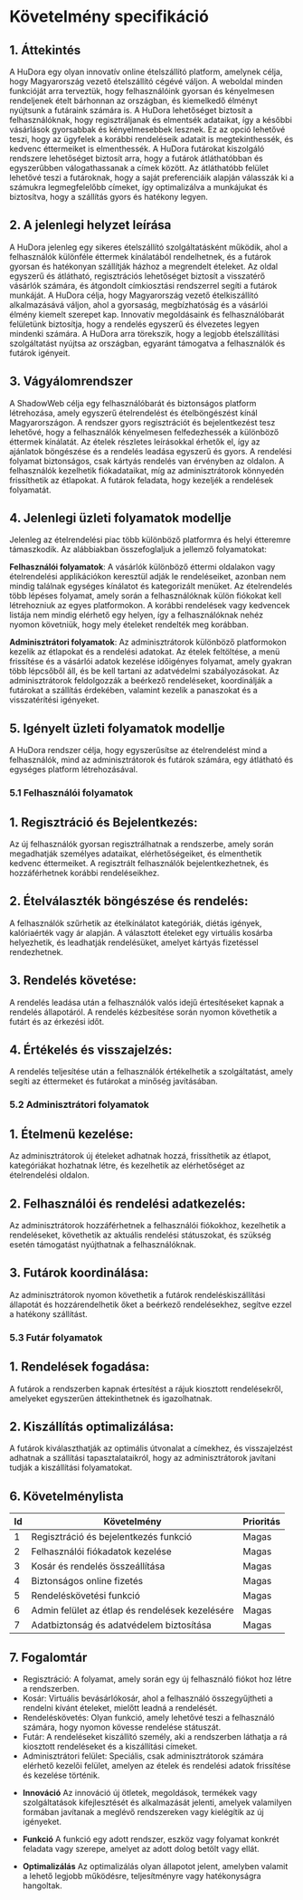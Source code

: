 # Követelmény specifikáció

## 1. Áttekintés

A HuDora egy olyan innovatív online ételszállító platform, amelynek célja, hogy Magyarország vezető 
ételszállító cégévé váljon. A weboldal minden funkcióját arra terveztük, hogy felhasználóink gyorsan 
és kényelmesen rendeljenek ételt bárhonnan az országban, és kiemelkedő élményt nyújtsunk a futáraink 
számára is. A HuDora lehetőséget biztosít a felhasználóknak, hogy regisztráljanak és elmentsék 
adataikat, így a későbbi vásárlások gyorsabbak és kényelmesebbek lesznek. Ez az opció lehetővé 
teszi, hogy az ügyfelek a korábbi rendeléseik adatait is megtekinthessék, és kedvenc éttermeiket is 
elmenthessék. A HuDora futárokat kiszolgáló rendszere lehetőséget biztosít arra, hogy a futárok 
átláthatóbban és egyszerűbben válogathassanak a címek között. Az átláthatóbb felület lehetővé teszi 
a futároknak, hogy a saját preferenciáik alapján válasszák ki a számukra legmegfelelőbb címeket, így 
optimalizálva a munkájukat és biztosítva, hogy a szállítás gyors és hatékony legyen.

## 2. A jelenlegi helyzet leírása

A HuDora jelenleg egy sikeres ételszállító szolgáltatásként működik, ahol a felhasználók különféle 
éttermek kínálatából rendelhetnek, és a futárok gyorsan és hatékonyan szállítják házhoz a megrendelt 
ételeket. Az oldal egyszerű és átlátható, regisztrációs lehetőséget biztosít a visszatérő vásárlók 
számára, és átgondolt címkiosztási rendszerrel segíti a futárok munkáját. A HuDora célja, hogy 
Magyarország vezető ételkiszállító alkalmazásává váljon, ahol a gyorsaság, megbízhatóság és a 
vásárlói élmény kiemelt szerepet kap. Innovatív megoldásaink és felhasználóbarát felületünk 
biztosítja, hogy a rendelés egyszerű és élvezetes legyen mindenki számára. A HuDora arra törekszik, 
hogy a legjobb ételszállítási szolgáltatást nyújtsa az országban, egyaránt támogatva a felhasználók 
és futárok igényeit.

## 3. Vágyálomrendszer

A ShadowWeb célja egy felhasználóbarát és biztonságos platform létrehozása, amely egyszerű ételrendelést és ételböngészést kínál Magyarországon.
A rendszer gyors regisztrációt és bejelentkezést tesz lehetővé, hogy a felhasználók kényelmesen felfedezhessék a különböző éttermek kínálatát.
Az ételek részletes leírásokkal érhetők el, így az ajánlatok böngészése és a rendelés leadása egyszerű és gyors.
A rendelési folyamat biztonságos, csak kártyás rendelés van érvényben az oldalon.
A felhasználók kezelhetik fiókadataikat, míg az adminisztrátorok könnyedén frissíthetik az étlapokat.
A futárok feladata, hogy kezeljék a rendelések folyamatát.

## 4. Jelenlegi üzleti folyamatok modellje

Jelenleg az ételrendelési piac több különböző platformra és helyi étteremre támaszkodik.
Az alábbiakban összefoglaljuk a jellemző folyamatokat:

**Felhasználói folyamatok**: 
A vásárlók különböző éttermi oldalakon vagy ételrendelési applikációkon keresztül adják le rendeléseiket, 
azonban nem mindig találnak egységes kínálatot és kategorizált menüket. 
Az ételrendelés több lépéses folyamat, amely során a felhasználóknak külön fiókokat kell létrehozniuk az egyes platformokon. 
A korábbi rendelések vagy kedvencek listája nem mindig elérhető egy helyen, 
így a felhasználóknak nehéz nyomon követniük, hogy mely ételeket rendelték meg korábban.

**Adminisztrátori folyamatok**: 
Az adminisztrátorok különböző platformokon kezelik az étlapokat és a rendelési adatokat. 
Az ételek feltöltése, a menü frissítése és a vásárlói adatok kezelése időigényes folyamat, 
amely gyakran több lépcsőből áll, és be kell tartani az adatvédelmi szabályozásokat. 
Az adminisztrátorok feldolgozzák a beérkező rendeléseket, koordinálják a futárokat a szállítás érdekében, 
valamint kezelik a panaszokat és a visszatérítési igényeket.

## 5. Igényelt üzleti folyamatok modellje

A HuDora rendszer célja, hogy egyszerűsítse az ételrendelést mind a felhasználók, mind az adminisztrátorok és futárok számára, egy átlátható és egységes platform létrehozásával.

### 5.1 Felhasználói folyamatok

## 1. Regisztráció és Bejelentkezés:
Az új felhasználók gyorsan regisztrálhatnak a rendszerbe, amely során megadhatják személyes adataikat, elérhetőségeiket, és elmenthetik kedvenc éttermeiket. A regisztrált felhasználók bejelentkezhetnek, és hozzáférhetnek korábbi rendeléseikhez.

## 2. Ételválaszték böngészése és rendelés:
A felhasználók szűrhetik az ételkínálatot kategóriák, diétás igények, kalóriaérték vagy ár alapján. A választott ételeket egy virtuális kosárba helyezhetik, és leadhatják rendelésüket, amelyet kártyás fizetéssel rendezhetnek.

## 3. Rendelés követése:
A rendelés leadása után a felhasználók valós idejű értesítéseket kapnak a rendelés állapotáról. A rendelés kézbesítése során nyomon követhetik a futárt és az érkezési időt.

## 4. Értékelés és visszajelzés:
A rendelés teljesítése után a felhasználók értékelhetik a szolgáltatást, amely segíti az éttermeket és futárokat a minőség javításában.

### 5.2 Adminisztrátori folyamatok

## 1. Ételmenü kezelése:
Az adminisztrátorok új ételeket adhatnak hozzá, frissíthetik az étlapot, kategóriákat hozhatnak létre, és kezelhetik az elérhetőséget az ételrendelési oldalon.

## 2. Felhasználói és rendelési adatkezelés:
Az adminisztrátorok hozzáférhetnek a felhasználói fiókokhoz, kezelhetik a rendeléseket, követhetik az aktuális rendelési státuszokat, és szükség esetén támogatást nyújthatnak a felhasználóknak.

## 3. Futárok koordinálása:
Az adminisztrátorok nyomon követhetik a futárok rendeléskiszállítási állapotát és hozzárendelhetik őket a beérkező rendelésekhez, segítve ezzel a hatékony szállítást.

### 5.3 Futár folyamatok

## 1. Rendelések fogadása:
 A futárok a rendszerben kapnak értesítést a rájuk kiosztott rendelésekről, amelyeket egyszerűen áttekinthetnek és igazolhatnak.

## 2. Kiszállítás optimalizálása: 
A futárok kiválaszthatják az optimális útvonalat a címekhez, és visszajelzést adhatnak a szállítási tapasztalataikról, hogy az adminisztrátorok javítani tudják a kiszállítási folyamatokat.

## 6. Követelménylista

|  Id |  Követelmény |  Prioritás|
| --- | --- | --- |
| 1      |  Regisztráció és bejelentkezés funkció     | Magas |
| 2      |  Felhasználói fiókadatok kezelése     | Magas |
| 3      |  Kosár és rendelés összeállítása     | Magas |
| 4      |  Biztonságos online fizetés     | Magas |
| 5      |  Rendeléskövetési funkció     | Magas |
| 6      |  Admin felület az étlap és rendelések kezelésére     | Magas |
| 7      |  Adatbiztonság és adatvédelem biztosítása     | Magas |



## 7. Fogalomtár

- Regisztráció: A folyamat, amely során egy új felhasználó fiókot hoz létre a rendszerben.
- Kosár: Virtuális bevásárlókosár, ahol a felhasználó összegyűjtheti a rendelni kívánt ételeket, mielőtt leadná a rendelését.
- Rendeléskövetés: Olyan funkció, amely lehetővé teszi a felhasználó számára, hogy nyomon kövesse rendelése státuszát.
- Futár: A rendeléseket kiszállító személy, aki a rendszerben láthatja a rá kiosztott rendeléseket és a kiszállítási címeket.
- Adminisztrátori felület: Speciális, csak adminisztrátorok számára elérhető kezelői felület, amelyen az ételek és rendelési adatok frissítése és kezelése történik.

+ **Innováció** Az innováció új ötletek, megoldások, termékek vagy szolgáltatások kifejlesztését és alkalmazását jelenti, amelyek valamilyen formában javítanak a meglévő rendszereken vagy kielégítik az új igényeket.

+ **Funkció** A funkció egy adott rendszer, eszköz vagy folyamat konkrét feladata vagy szerepe, amelyet az adott dolog betölt vagy ellát.

+ **Optimalizálás** Az optimalizálás olyan állapotot jelent, amelyben valamit a lehető legjobb működésre, teljesítményre vagy hatékonyságra hangoltak.